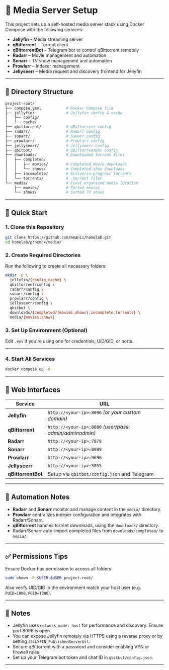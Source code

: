 # 🎥 Media Server Setup

This project sets up a self-hosted media server stack using Docker Compose with the following services:

- **Jellyfin** – Media streaming server
- **qBittorrent** – Torrent client
- **qBittorrentBot** – Telegram bot to control qBittorrent remotely
- **Radarr** – Movie management and automation
- **Sonarr** – TV show management and automation
- **Prowlarr** – Indexer management
- **Jellyseerr** – Media request and discovery frontend for Jellyfin

---

## 📁 Directory Structure

```bash
project-root/
├── compose.yaml           # Docker Compose file
├── jellyfin/              # Jellyfin config & cache
│   ├── config/
│   └── cache/
├── qbittorrent/           # qBittorrent config
├── radarr/                # Radarr config
├── sonarr/                # Sonarr config
├── prowlarr/              # Prowlarr config
├── jellyseerr/            # Jellyseerr config
├── qbitbot/               # qBittorrentBot config
├── downloads/             # Downloaded torrent files
│   ├── completed/
│   │   ├── movies/        # Completed movie downloads
│   │   └── shows/         # Completed show downloads
│   ├── incomplete/        # Active/in-progress torrents
│   └── torrents/          # .torrent files
└── media/                 # Final organized media location
    ├── movies/            # Sorted movies
    └── shows/             # Sorted TV shows
```

---

## 🚀 Quick Start

### 1. Clone this Repository

```bash
git clone https://github.com/meanii/homelab.git
cd homelab/proxmox/media/
```

### 2. Create Required Directories

Run the following to create all necessary folders:

```bash
mkdir -p \
  jellyfin/{config,cache} \
  qbittorrent/config \
  radarr/config \
  sonarr/config \
  prowlarr/config \
  jellyseerr/config \
  qbitbot \
  downloads/{completed/{movies,shows},incomplete,torrents} \
  media/{movies,shows}
```

### 3. Set Up Environment (Optional)

Edit `.env` if you're using one for credentials, UID/GID, or ports.

---

### 4. Start All Services

```bash
docker compose up -d
```

---

## 🔗 Web Interfaces

| Service            | URL                                                     |
| ------------------ | ------------------------------------------------------- |
| **Jellyfin**       | `http://<your-ip>:8096` _(or your custom domain)_       |
| **qBittorrent**    | `http://<your-ip>:8080` _(user/pass: admin/adminadmin)_ |
| **Radarr**         | `http://<your-ip>:7878`                                 |
| **Sonarr**         | `http://<your-ip>:8989`                                 |
| **Prowlarr**       | `http://<your-ip>:9696`                                 |
| **Jellyseerr**     | `http://<your-ip>:5055`                                 |
| **qBittorrentBot** | Setup via `qbitbot/config.json` and Telegram            |

---

## 🔄 Automation Notes

- **Radarr** and **Sonarr** monitor and manage content in the `media/` directory.
- **Prowlarr** centralizes indexer configuration and integrates with Radarr/Sonarr.
- **qBittorrent** handles torrent downloads, using the `downloads/` directory.
- Radarr/Sonarr auto-import completed files from `downloads/completed/` to `media/`.

---

## ✅ Permissions Tips

Ensure Docker has permission to access all folders:

```bash
sudo chown -R $USER:$USER project-root/
```

Also verify UID/GID in the environment match your host user (e.g. `PUID=1000`, `PGID=1000`).

---

## 📌 Notes

- Jellyfin uses `network_mode: host` for performance and discovery. Ensure port 8096 is open.
- You can expose Jellyfin remotely via HTTPS using a reverse proxy or by setting `JELLYFIN_PublishedServerUrl`.
- Secure qBittorrent with a password and consider enabling VPN or firewall rules.
- Set up your Telegram bot token and chat ID in `qbitbot/config.json`.

---
